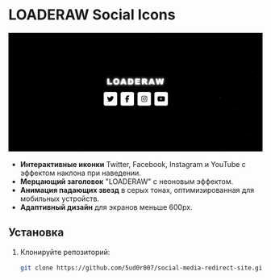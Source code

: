 # LOADERAW Social Icons

![LOADERAW](https://github.com/5ud0r007/social-media-redirect-site/blob/main/loaderaw.png)

- **Интерактивные иконки** Twitter, Facebook, Instagram и YouTube с эффектом наклона при наведении.
- **Мерцающий заголовок** "LOADERAW" с неоновым эффектом.
- **Анимация падающих звезд** в серых тонах, оптимизированная для мобильных устройств.
- **Адаптивный дизайн** для экранов меньше 600px.

## Установка

1. Клонируйте репозиторий:
   ```bash
   git clone https://github.com/5ud0r007/social-media-redirect-site.git
